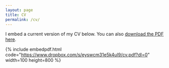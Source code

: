 ```yaml
---
layout: page
title: CV
permalink: /cv/
---
```


I embed a current version of my CV below. You can also [download the PDF here](https://drive.google.com/file/d/1uYmy83NdCpi3QGBsMSGsX9hR2YEFNqsY/view?usp=sharing).

{% include embedpdf.html code="https://www.dropbox.com/s/eyswcm31e5k4ul9/cv.pdf?dl=0" width=100 height=800 %}

